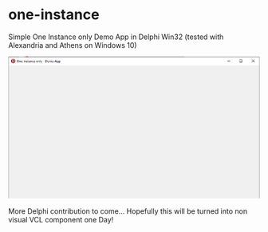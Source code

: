 # one-instance
Simple One Instance only Demo App in Delphi Win32 (tested with Alexandria and Athens on Windows 10)


<p align="center"><img src="screenshot.png"></p>

More Delphi contribution to come... Hopefully this will be turned into non visual VCL component one Day!
